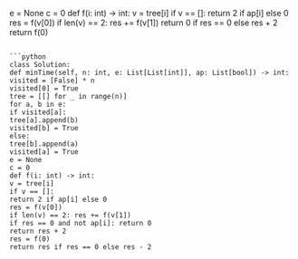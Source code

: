 e = None
c = 0
def f(i: int) -> int:
v = tree[i]
if v == []:
return 2 if ap[i] else 0
res = f(v[0])
if len(v) == 2: res += f(v[1])
return 0 if res == 0 else res + 2
return f(0)
```
​
```python
class Solution:
def minTime(self, n: int, e: List[List[int]], ap: List[bool]) -> int:
visited = [False] * n
visited[0] = True
tree = [[] for _ in range(n)]
for a, b in e:
if visited[a]:
tree[a].append(b)
visited[b] = True
else:
tree[b].append(a)
visited[a] = True
e = None
c = 0
def f(i: int) -> int:
v = tree[i]
if v == []:
return 2 if ap[i] else 0
res = f(v[0])
if len(v) == 2: res += f(v[1])
if res == 0 and not ap[i]: return 0
return res + 2
res = f(0)
return res if res == 0 else res - 2
